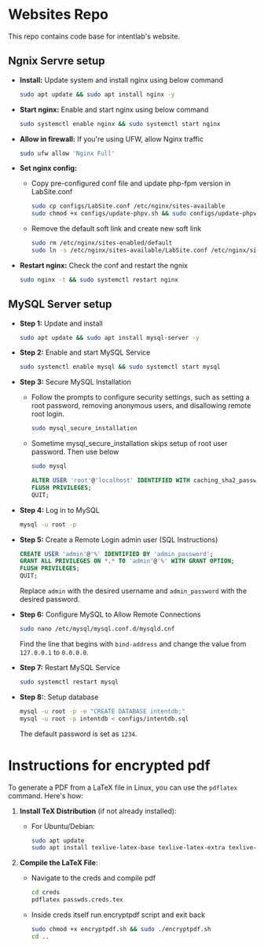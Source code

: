 # Websites Repo

This repo contains code base for intentlab's website.

## Ngnix Servre setup

- **Install:** Update system and install nginx using below command
   ```bash
   sudo apt update && sudo apt install nginx -y
   ```

- **Start nginx:** Enable and start nginx using below command
   ```bash
   sudo systemctl enable nginx && sudo systemctl start nginx
   ```

-  **Allow in firewall:** If you're using UFW, allow Nginx traffic
   ```bash
   sudo ufw allow 'Nginx Full'
   ```

-  **Set nginx config:**  
   - Copy pre-configured conf file and update php-fpm version in LabSite.conf
      ```bash
      sudo cp configs/LabSite.conf /etc/nginx/sites-available
      sudo chmod +x configs/update-phpv.sh && sudo configs/update-phpv.sh
      ```

   - Remove the default soft link and create new soft link
      ```bash
      sudo rm /etc/nginx/sites-enabled/default
      sudo ln -s /etc/nginx/sites-available/LabSite.conf /etc/nginx/sites-enabled
      ```

- **Restart nginx:** Check the conf and restart the ngnix
   ```bash
   sudo nginx -t && sudo systemctl restart nginx
   ```

## MySQL Server setup

- **Step 1:** Update and install

   ```bash
   sudo apt update && sudo apt install mysql-server -y
   ```

- **Step 2:** Enable and start MySQL Service

   ```bash
   sudo systemctl enable mysql && sudo systemctl start mysql
   ```

- **Step 3:** Secure MySQL Installation

   - Follow the prompts to configure security settings, such as setting a root password, removing anonymous users, and disallowing remote root login.

      ```bash
      sudo mysql_secure_installation
      ```
   - Sometime mysql_secure_installation skips setup of root user password. Then use below

      ```bash
      sudo mysql
      ```
      ```sql
      ALTER USER 'root'@'localhost' IDENTIFIED WITH caching_sha2_password BY 'mysql_root_password';
      FLUSH PRIVILEGES;
      QUIT;
      ```

- **Step 4:** Log in to MySQL

   ```bash
   mysql -u root -p
   ```

- **Step 5:** Create a Remote Login admin user (SQL Instructions)

   ```sql
   CREATE USER 'admin'@'%' IDENTIFIED BY 'admin_password';
   GRANT ALL PRIVILEGES ON *.* TO 'admin'@'%' WITH GRANT OPTION;
   FLUSH PRIVILEGES;
   QUIT;
   ```

   Replace `admin` with the desired username and `admin_password` with the desired password.

- **Step 6:** Configure MySQL to Allow Remote Connections

   ```bash
   sudo nano /etc/mysql/mysql.conf.d/mysqld.cnf
   ```

   Find the line that begins with `bind-address` and change the value from `127.0.0.1` to `0.0.0.0`.

- **Step 7:** Restart MySQL Service

   ```bash
   sudo systemctl restart mysql
   ```

- **Step 8:**: Setup database

   ```bash
   mysql -u root -p -e "CREATE DATABASE intentdb;"
   mysql -u root -p intentdb < configs/intentdb.sql
   ```
   The default password is set as `1234`.

# Instructions for encrypted pdf

To generate a PDF from a LaTeX file in Linux, you can use the `pdflatex` command. Here's how:

1. **Install TeX Distribution** (if not already installed):
   - For Ubuntu/Debian:

     ```bash
     sudo apt update
     sudo apt install texlive-latex-base texlive-latex-extra texlive-fonts-recommended pdftk
     ```


2. **Compile the LaTeX File**:
   - Navigate to the creds and compile pdf

     ```bash
     cd creds
     pdflatex passwds.creds.tex
     ```  

   - Inside creds itself run encryptpdf script and exit back

     ```bash
     sudo chmod +x encryptpdf.sh && sudo ./encryptpdf.sh
     cd ..
     ```



